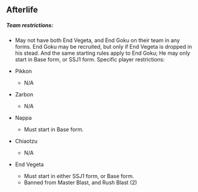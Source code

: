 ## Afterlife

##### Team restrictions:
  - May not have both End Vegeta, and End Goku on their team in any forms. End Goku may be recruited, but only if End Vegeta is dropped in his stead. And the same starting rules apply to End Goku; He may only start in Base form, or SSJ1 form.
Specific player restrictions:

- Pikkon
  - N/A
- Zarbon
  - N/A
- Nappa
  - Must start in Base form.
- Chiaotzu
  - N/A
- End Vegeta
  - Must start in either SSJ1 form, or Base form.
  - Banned from Master Blast, and Rush Blast (2)

